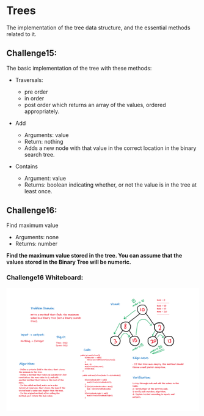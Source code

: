 # Trees
The implementation of the tree data structure, and the essential methods related to it.


## Challenge15:
The basic implementation of the tree with these methods:
+ Traversals:
    + pre order
    + in order 
    + post order which returns an array of the values, ordered appropriately.

+ Add
    + Arguments: value
    + Return: nothing
    + Adds a new node with that value in the correct location in the binary search tree.
+ Contains
    + Argument: value
    + Returns: boolean indicating whether, or not the value is in the tree at least once.



## Challenge16:
Find maximum value
+ Arguments: none
+ Returns: number

**Find the maximum value stored in the tree. 
You can assume that the values stored in the Binary Tree will be numeric.**

### Challenge16 Whiteboard:
![Challenge16](Challenge16.PNG)
